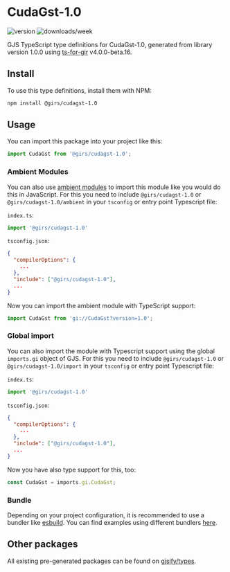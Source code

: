 
# CudaGst-1.0

![version](https://img.shields.io/npm/v/@girs/cudagst-1.0)
![downloads/week](https://img.shields.io/npm/dw/@girs/cudagst-1.0)


GJS TypeScript type definitions for CudaGst-1.0, generated from library version 1.0.0 using [ts-for-gir](https://github.com/gjsify/ts-for-gir) v4.0.0-beta.16.


## Install

To use this type definitions, install them with NPM:
```bash
npm install @girs/cudagst-1.0
```

## Usage

You can import this package into your project like this:
```ts
import CudaGst from '@girs/cudagst-1.0';
```

### Ambient Modules

You can also use [ambient modules](https://github.com/gjsify/ts-for-gir/tree/main/packages/cli#ambient-modules) to import this module like you would do this in JavaScript.
For this you need to include `@girs/cudagst-1.0` or `@girs/cudagst-1.0/ambient` in your `tsconfig` or entry point Typescript file:

`index.ts`:
```ts
import '@girs/cudagst-1.0'
```

`tsconfig.json`:
```json
{
  "compilerOptions": {
    ...
  },
  "include": ["@girs/cudagst-1.0"],
  ...
}
```

Now you can import the ambient module with TypeScript support: 

```ts
import CudaGst from 'gi://CudaGst?version=1.0';
```

### Global import

You can also import the module with Typescript support using the global `imports.gi` object of GJS.
For this you need to include `@girs/cudagst-1.0` or `@girs/cudagst-1.0/import` in your `tsconfig` or entry point Typescript file:

`index.ts`:
```ts
import '@girs/cudagst-1.0'
```

`tsconfig.json`:
```json
{
  "compilerOptions": {
    ...
  },
  "include": ["@girs/cudagst-1.0"],
  ...
}
```

Now you have also type support for this, too:

```ts
const CudaGst = imports.gi.CudaGst;
```

### Bundle

Depending on your project configuration, it is recommended to use a bundler like [esbuild](https://esbuild.github.io/). You can find examples using different bundlers [here](https://github.com/gjsify/ts-for-gir/tree/main/examples).

## Other packages

All existing pre-generated packages can be found on [gjsify/types](https://github.com/gjsify/types).


